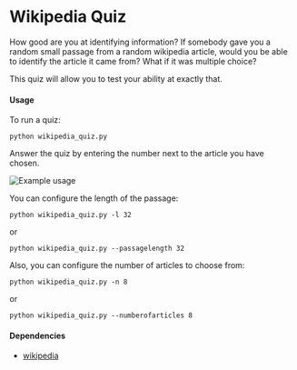 # Wikipedia Quiz

How good are you at identifying information? If somebody gave you a random small passage from a random wikipedia article, would you be able to identify the article it came from? What if it was multiple choice?

This quiz will allow you to test your ability at exactly that.

#### Usage

To run a quiz:

```python wikipedia_quiz.py```

Answer the quiz by entering the number next to the article you have chosen.

![Example usage](https://i.imgur.com/729Hlax.png "Example usage")

You can configure the length of the passage:

```python wikipedia_quiz.py -l 32```

or 

```python wikipedia_quiz.py --passagelength 32```

Also, you can configure the number of articles to choose from:

```python wikipedia_quiz.py -n 8```

or 

```python wikipedia_quiz.py --numberofarticles 8```


#### Dependencies
* [wikipedia](https://github.com/goldsmith/Wikipedia)

